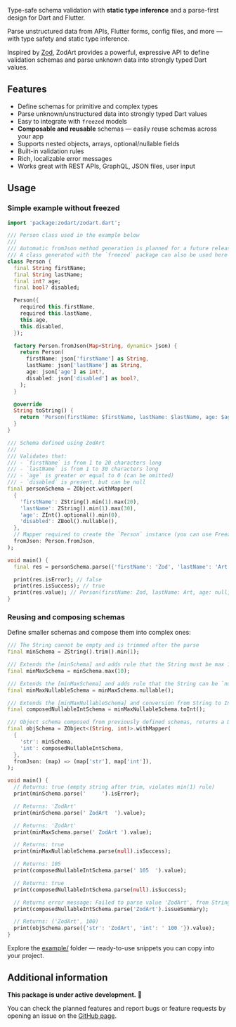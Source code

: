 Type-safe schema validation with **static type inference** and a parse-first design for Dart and Flutter.

Parse unstructured data from APIs, Flutter forms, config files, and more — with type safety and static type inference.

Inspired by [Zod](https://zod.dev/), ZodArt provides a powerful, expressive API to define validation schemas and parse unknown data into strongly typed Dart values.

## Features

- Define schemas for primitive and complex types
- Parse unknown/unstructured data into strongly typed Dart values
- Easy to integrate with `freezed` models
- **Composable and reusable** schemas — easily reuse schemas across your app
- Supports nested objects, arrays, optional/nullable fields
- Built-in validation rules
- Rich, localizable error messages
- Works great with REST APIs, GraphQL, JSON files, user input

## Usage

### Simple example without freezed

```dart
import 'package:zodart/zodart.dart';

/// Person class used in the example below
///
/// Automatic fromJson method generation is planned for a future release.
/// A class generated with the `freezed` package can also be used here
class Person {
  final String firstName;
  final String lastName;
  final int? age;
  final bool? disabled;

  Person({
    required this.firstName,
    required this.lastName,
    this.age,
    this.disabled,
  });

  factory Person.fromJson(Map<String, dynamic> json) {
    return Person(
      firstName: json['firstName'] as String,
      lastName: json['lastName'] as String,
      age: json['age'] as int?,
      disabled: json['disabled'] as bool?,
    );
  }

  @override
  String toString() {
    return 'Person(firstName: $firstName, lastName: $lastName, age: $age, disabled: $disabled)';
  }
}

/// Schema defined using ZodArt
///
/// Validates that:
/// - `firstName` is from 1 to 20 characters long
/// - `lastName` is from 1 to 30 characters long
/// - `age` is greater or equal to 0 (can be omitted)
/// - `disabled` is present, but can be null
final personSchema = ZObject.withMapper(
  {
    'firstName': ZString().min(1).max(20),
    'lastName': ZString().min(1).max(30),
    'age': ZInt().optional().min(0),
    'disabled': ZBool().nullable(),
  },
  // Mapper required to create the `Person` instance (you can use Freezed `fromJson` here)
  fromJson: Person.fromJson,
);

void main() {
  final res = personSchema.parse({'firstName': 'Zod', 'lastName': 'Art', 'disabled': null});

  print(res.isError); // false
  print(res.isSuccess); // true
  print(res.value); // Person(firstName: Zod, lastName: Art, age: null, disabled: null)
}
```

### Reusing and composing schemas

Define smaller schemas and compose them into complex ones:

```dart
/// The String cannot be empty and is trimmed after the parse
final minSchema = ZString().trim().min(1);

/// Extends the [minSchema] and adds rule that the String must be max 10 characters long
final minMaxSchema = minSchema.max(10);

/// Extends the [minMaxSchema] and adds rule that the String can be `null`
final minMaxNullableSchema = minMaxSchema.nullable();

/// Extends the [minMaxNullableSchema] and conversion from String to Int in the end
final composedNullableIntSchema = minMaxNullableSchema.toInt();

/// Object schema composed from previously defined schemas, returns a Dart Record (String, int)
final objSchema = ZObject<(String, int)>.withMapper(
  {
    'str': minSchema,
    'int': composedNullableIntSchema,
  },
  fromJson: (map) => (map['str'], map['int']),
);

void main() {
  // Returns: true (empty string after trim, violates min(1) rule)
  print(minSchema.parse('     ').isError);

  // Returns: 'ZodArt'
  print(minSchema.parse(' ZodArt  ').value);

  // Returns: 'ZodArt'
  print(minMaxSchema.parse(' ZodArt ').value);

  // Returns: true
  print(minMaxNullableSchema.parse(null).isSuccess);

  // Returns: 105
  print(composedNullableIntSchema.parse(' 105  ').value);

  // Returns: true
  print(composedNullableIntSchema.parse(null).isSuccess);

  // Returns error message: Failed to parse value 'ZodArt', from String to int.
  print(composedNullableIntSchema.parse('ZodArt').issueSummary);

  // Returns: ('ZodArt', 100)
  print(objSchema.parse({'str': 'ZodArt', 'int': ' 100 '}).value);
}
```

Explore the [example/](example/) folder — ready-to-use snippets you can copy into your project.

## Additional information

**This package is under active development.** 🚀

You can check the planned features and report bugs or feature requests by opening an issue on the [GitHub page](https://github.com/zzundalek/zodart).
